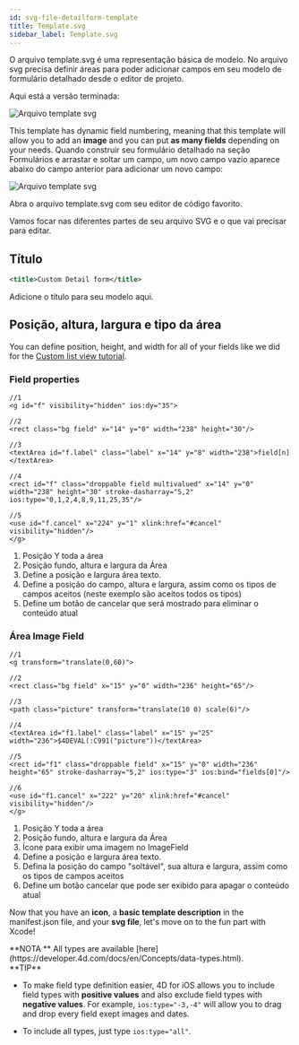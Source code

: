 ```yaml
---
id: svg-file-detailform-template
title: Template.svg
sidebar_label: Template.svg
---
```


O arquivo template.svg é uma representação básica de modelo. No arquivo svg precisa definir áreas para poder adicionar campos em seu modelo de formulário detalhado desde o editor de projeto.

Aqui está a versão terminada:

![Arquivo template svg](assets/en/custom-detailform/detailform-template-svg-file.png)

This template has dynamic field numbering, meaning that this template will allow you to add an **image** and you can put **as many fields** depending on your needs. Quando construir seu formulário detalhado na seção Formulários e arrastar e soltar um campo, um novo campo vazio aparece abaixo do campo anterior para adicionar um novo campo:

![Arquivo template svg](assets/en/custom-detailform/detailform-dynamic-field-number.png)

Abra o arquivo template.svg com seu editor de código favorito.

Vamos focar nas diferentes partes de seu arquivo SVG e o que vai precisar para editar.

## Título
```xml
<title>Custom Detail form</title>
```

Adicione o título para seu modelo aqui.

## Posição, altura, largura e tipo da área
You can define position, height, and width for all of your fields like  we did for the [Custom list view tutorial](creating-listform.html).

### Field properties

```
//1
<g id="f" visibility="hidden" ios:dy="35">

//2
<rect class="bg field" x="14" y="0" width="238" height="30"/>

//3
<textArea id="f.label" class="label" x="14" y="8" width="238">field[n]</textArea>

//4
<rect id="f" class="droppable field multivalued" x="14" y="0" width="238" height="30" stroke-dasharray="5,2" ios:type="0,1,2,4,8,9,11,25,35"/>

//5
<use id="f.cancel" x="224" y="1" xlink:href="#cancel" visibility="hidden"/>
</g>
```

1. Posição Y toda a área
2. Posição fundo, altura e largura da Área
3. Define a posição e largura área texto.
4. Define a posição do campo, altura e largura, assim como os tipos de campos aceitos (neste exemplo são aceitos todos os tipos)
5. Define um botão de cancelar que será mostrado para eliminar o conteúdo atual

### Área Image Field

```
//1
<g transform="translate(0,60)">

//2
<rect class="bg field" x="15" y="0" width="236" height="65"/>

//3
<path class="picture" transform="translate(10 0) scale(6)"/>

//4
<textArea id="f1.label" class="label" x="15" y="25" width="236">$4DEVAL(:C991("picture"))</textArea>

//5
<rect id="f1" class="droppable field" x="15" y="0" width="236" height="65" stroke-dasharray="5,2" ios:type="3" ios:bind="fields[0]"/>

//6
<use id="f1.cancel" x="222" y="20" xlink:href="#cancel" visibility="hidden"/>
</g>
```

1. Posição Y toda a área
2. Posição fundo, altura e largura da Área
3. Ícone para exibir uma imagem no ImageField
4. Define a posição e largura área texto.
5. Defina la posição do campo "soltável", sua altura e largura, assim como os tipos de campos aceitos
6. Define um botão cancelar que pode ser exibido para apagar o conteúdo atual

Now that you have an **icon**, a **basic template description** in the manifest.json file, and your **svg file**, let's move on to the fun part with Xcode!

<div markdown="1" class = "tips">
**NOTA **
All types are available [here](https://developer.4d.com/docs/en/Concepts/data-types.html).
</div>

<div markdown="1" class = "tips">
**TIP**

* To make field type definition easier, 4D for iOS allows you to include field types with **positive values** and also exclude field types with **negative values**. For example, `ios:type="-3,-4"` will allow you to drag and drop every field exept images and dates.

* To include all types, just type `ios:type="all"`.
</div>

